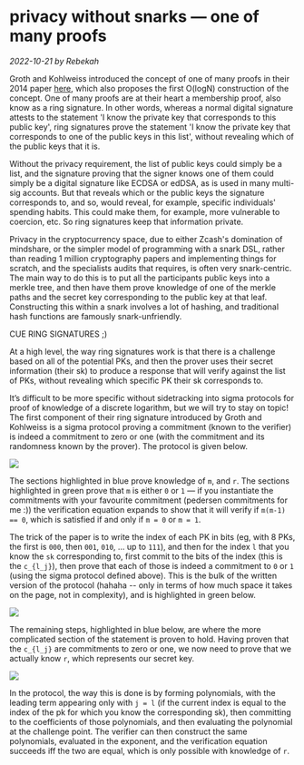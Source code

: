 # privacy without snarks — one of many proofs
*2022-10-21 by Rebekah*

Groth and Kohlweiss introduced the concept of one of many proofs in their 2014
paper [here](https://eprint.iacr.org/2014/764), which also proposes the first 
O(logN) construction of the concept. One
of many proofs are at their heart a membership proof, also know as a ring
signature. In other words, whereas a normal digital signature attests to the
statement 'I know the private key that corresponds to this public key', ring
signatures prove the statement 'I know the private key that corresponds to one
of the public keys in this list', without revealing which of the public keys
that it is.

Without the privacy requirement, the list of public keys could simply be a
list, and the signature proving that the signer knows one of them could simply
be a digital signature like ECDSA or edDSA, as is used in many multi-sig
accounts. But that reveals which or the public keys the signature corresponds
to, and so, would reveal, for example, specific individuals' spending habits.
This could make them, for example, more vulnerable to coercion, etc. So ring
signatures keep that information private.

Privacy in the cryptocurrency space, due to either Zcash's domination of
mindshare, or the simpler model of programming with a snark DSL, rather than
reading 1 million cryptography papers and implementing things for scratch, and
the specialists audits that requires, is often very snark-centric.  The main
way to do this is to put all the participants public keys into a merkle tree,
and then have them prove knowledge of one of the merkle paths and the secret
key corresponding to the public key at that leaf. Constructing this within a
snark involves a lot of hashing, and traditional hash functions are famously
snark-unfriendly. 

CUE RING SIGNATURES ;) 

At a high level, the way ring signatures work is that there is a challenge
based on all of the potential PKs, and then the prover uses their secret
information (their sk) to produce a response that will verify against the list
of PKs, without revealing which specific PK their sk corresponds to.

It’s difficult to be more specific without sidetracking into sigma protocols
for proof of knowledge of a discrete logarithm, but we will try to stay on
topic!  The first component of their ring signature introduced by Groth and
Kohlweiss is a sigma protocol proving a commitment (known to the verifier) is
indeed a commitment to zero or one (with the commitment and its randomness
known by the prover). The protocol is given below.

![](img/oomp0.png)

The sections highlighted in blue prove knowledge of `m`, and `r`. The sections
highlighted in green prove that `m` is either `0` or `1` — if you instantiate
the commitments with your favourite commitment (pedersen commitments for me :))
the verification equation expands to show that it will verify if `m(m-1) == 0`,
which is satisfied if and only if `m = 0` or `m = 1`.

The trick of the paper is to write the index of each PK in bits (eg, with 8
PKs, the first is `000`, then `001`, `010`, … up to `111`), and then for the
index `l` that you know the `sk` corresponding to, first commit to the bits of
the index (this is the `c_{l_j}`), then prove that each of those is indeed a
commitment to `0` or `1` (using the sigma protocol defined above). This is the
bulk of the written version of the protocol (hahaha -- only in terms of how
much space it takes on the page, not in complexity), and is highlighted in
green below.

![](img/oomp1.png)

The remaining steps, highlighted in blue below, are where the more complicated
section of the statement is proven to hold. Having proven that the `c_{l_j}`
are commitments to zero or one, we now need to prove that we actually know `r`,
which represents our secret key. 

![](img/oomp2.png)

In the protocol, the way this is done is by forming polynomials, with the
leading term appearing only with `j = l` (if the current index is equal to the
index of the pk for which you know the corresponding sk), then committing to
the coefficients of those polynomials, and then evaluating the polynomial at
the challenge point. The verifier can then construct the same polynomials,
evaluated in the exponent, and the verification equation succeeds iff the two
are equal, which is only possible with knowledge of `r`. 
